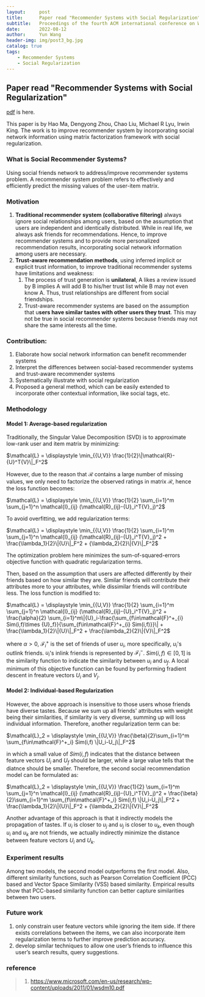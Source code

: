 ```yaml
---
layout:     post
title:      Paper read "Recommender Systems with Social Regularization"
subtitle:   Proceedings of the fourth ACM international conference on Web search and data mining in 2011.
date:       2022-08-12
author:     Yun Wang
header-img: img/post3_bg.jpg
catalog: true
tags:
    - Recommender Systems
    - Social Regularization
---
```


## Paper read "Recommender Systems with Social Regularization"

[pdf](https://www.microsoft.com/en-us/research/wp-content/uploads/2011/01/wsdm10.pdf) is here.

This paper is by Hao Ma, Dengyong Zhou, Chao Liu, Michael R Lyu, Irwin King. The work is to improve recommender system by incorporating social network information using matrix factorization framework with social regularization.

### What is Social Recommender Systems?
Using social friends network to address/improve recommender systems problem. A recommender system problem refers to effectively and efficiently predict the missing values of the user-item matrix.

### Motivation
1. **Traditional recommender system (collaborative filtering)** always ignore social relationships among users, based on the assumption that users are independent and identically distributed. While in real life, we always ask friends for recommendations. Hence, to improve recommender systems and to provide more personalized recommendation results, incorporating social network information among users are necessary.
2. **Trust-aware recommendation methods**, using inferred implicit or explicit trust information, to improve traditional recommender systems have limitations and weakness:
    1. The process of trust generation is **unilateral**, A likes a review issued by B implies A will add B to his/her trust list while B may not even know A. Thus, trust relationships are different from social friendships.
    2. Trust-aware recommender systems are based on the assumption that u**sers have similar tastes with other users they trust**. This may not be true in social recommender systems because friends may not share the same interests all the time.

### Contribution:

1. Elaborate how social network information can benefit recommender systems
2. Interpret the differences between social-based recommender systems and trust-aware recommender systems
3. Systematically illustrate with social regularization
4. Proposed a general method, which can be easily extended to incorporate other contextual information, like social tags, etc.

### Methodology
#### Model 1: Average-based regularization
Traditionally, the Singular Value Decomposition (SVD) is to approximate low-rank user and item matrix by minimizing:

$\mathcal{L} = \displaystyle \min_{{U,V}} \frac{1}{2}\|\mathcal{R}-{U}^T{V}\|_F^2$

However, due to the reason that $\mathcal{R}$ contains a large number of missing values, we only need to factorize the observed ratings in matrix $\mathcal{R}$, hence the loss function becomes:

$\mathcal{L} = \displaystyle \min_{{U,V}} \frac{1}{2} \sum_{i=1}^m \sum_{j=1}^n \mathcal{I}_{ij} (\mathcal{R}_{ij}-{U}_i^T{V}_j)^2$

To avoid overfitting, we add regularization terms:

$\mathcal{L} = \displaystyle \min_{{U,V}} \frac{1}{2} \sum_{i=1}^m \sum_{j=1}^n \mathcal{I}_{ij} (\mathcal{R}_{ij}-{U}_i^T{V}_j)^2 + \frac{\lambda_1}{2}\|{U}\|_F^2 + {\lambda_2}{2}\|{V}\|_F^2$

The optimization problem here minimizes the sum-of-squared-errors objective function with quadratic regularization terms.

Then, based on the assumption that users are affected differently by their friends based on how similar they are. Similar friends will contribute their attributes more to your attributes, while dissimilar friends will contribute less. The loss function is modified to:

$\mathcal{L} = \displaystyle \min_{{U,V}} \frac{1}{2} \sum_{i=1}^m \sum_{j=1}^n \mathcal{I}_{ij} (\mathcal{R}_{ij}-{U}_i^T{V}_j)^2 + \frac{\alpha}{2} \sum_{i=1}^m\|{U}_i-\frac{\sum_{f\in\mathcal{F}^+_{i} Sim(i,f)\times {U}_f}}{\sum_{f\in\mathcal{F}^+_{i} Sim(i,f)}}\| + \frac{\lambda_1}{2}\|{U}\|_F^2 + \frac{\lambda_2}{2}\|{V}\|_F^2$

where $\alpha > 0$, $\mathcal{F}^+_i$ is the set of friends of user $u_i$, more specifically, $u_i$'s outlink friends. $u_i$'s inlink friends is represented by $\mathcal{F}^-_i$. $Sim(i,f) \in [0,1]$ is the similarity function to indicate the similarity between $u_i$ and $u_f$. A local minimum of this objective function can be found by performing fradient descent in freature vectors $U_i$ and $V_j$.

#### Model 2: Individual-based Regularization
However, the above approach is insensitive to those users whose friends have diverse tastes. Because we sum up all friends' attributes with weight being their similarities, if similarity is very diverse, summing up will loss individual information. Therefore, another regularization term can be:

$\mathcal{L}_2 = \displaystyle \min_{{U,V}} \frac{\beta}{2}\sum_{i=1}^m \sum_{f\in\mathcal{F}^+_i} Sim(i,f) \|U_i-U_j\|_F^2$

in which a small value of $Sim(i,f)$ indicates that the distance between feature vectors $U_i$ and $U_f$ should be larger, while a large value tells that the diatnce should be smaller. Therefore, the second social recommendation model can be formulated as:

$\mathcal{L}_2 = \displaystyle \min_{{U,V}} \frac{1}{2} \sum_{i=1}^m \sum_{j=1}^n \mathcal{I}_{ij} (\mathcal{R}_{ij}-{U}_i^T{V}_j)^2 + \frac{\beta}{2}\sum_{i=1}^m \sum_{f\in\mathcal{F}^+_i} Sim(i,f) \|U_i-U_j\|_F^2 + \frac{\lambda_1}{2}\|{U}\|_F^2 + {\lambda_2}{2}\|{V}\|_F^2$

Another advantage of this approach is that it indirectly models the propagation of tastes. If $u_i$ is closer to $u_j$ and $u_j$ is closer to $u_k$, even though $u_i$ and $u_k$ are not friends, we actually indirectly minimize the distance between feature vectors $U_i$ and $U_k$.

### Experiment results
Among two models, the second model outperforms the first model. Also, different similarity functions, such as Pearson Correlation Coefficient (PCC) based and Vector Space Similarity (VSS) based similarity. Empirical results show that PCC-based similarity function can better capture similarities between two users.

### Future work
1. only constrain user feature vectors while ignoring the item side. If there exists correlations between the items, we can also incorporate item regularization terms to further improve prediction accuracy.
2. develop similar techniques to allow one user’s friends to influence this user’s search results, query suggestions.

### reference
> 1. https://www.microsoft.com/en-us/research/wp-content/uploads/2011/01/wsdm10.pdf